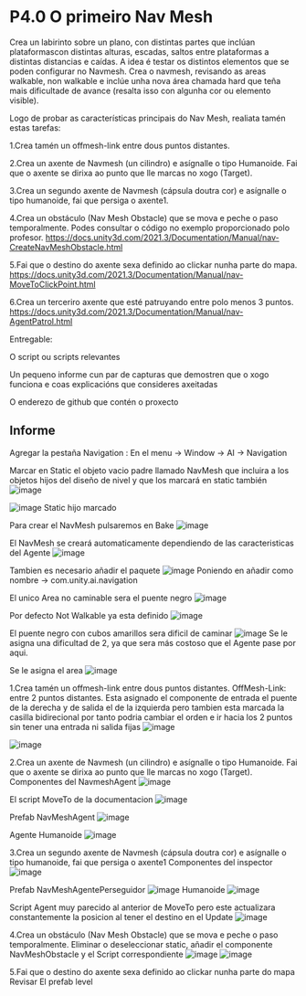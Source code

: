 # P4.0 O primeiro Nav Mesh
Crea un labirinto sobre un plano, con distintas partes que inclúan plataformascon distintas alturas, escadas, saltos entre plataformas a distintas distancias e caídas. A idea é testar os distintos elementos que se poden configurar no Navmesh. Crea o navmesh, revisando as areas walkable, non walkable e inclúe unha nova área chamada hard que teña mais dificultade de avance (resalta isso con algunha cor ou elemento visible). 

Logo de probar as características principais do Nav Mesh, realiata tamén estas tarefas:

1.Crea tamén un offmesh-link entre dous puntos distantes.

2.Crea un axente de Navmesh (un cilindro) e asígnalle o tipo Humanoide. Fai que o axente se dirixa ao punto que lle marcas no xogo (Target).

3.Crea un segundo axente de Navmesh (cápsula doutra cor) e asígnalle o tipo humanoide, fai que persiga o axente1. 

4.Crea un obstáculo (Nav Mesh Obstacle) que se mova e peche o paso temporalmente. Podes consultar o código no exemplo proporcionado polo profesor. https://docs.unity3d.com/2021.3/Documentation/Manual/nav-CreateNavMeshObstacle.html

5.Fai que o destino do axente sexa definido ao clickar nunha parte do mapa. https://docs.unity3d.com/2021.3/Documentation/Manual/nav-MoveToClickPoint.html

6.Crea un terceriro axente que esté patruyando entre polo menos 3 puntos.  https://docs.unity3d.com/2021.3/Documentation/Manual/nav-AgentPatrol.html

Entregable:

O script ou scripts relevantes

Un pequeno informe cun par de capturas que demostren que o xogo funciona e coas explicacións que consideres axeitadas

O enderezo de github que contén o proxecto

## Informe

Agregar la pestaña Navigation : En el menu -> Window -> AI -> Navigation

Marcar en Static el objeto vacio padre llamado NavMesh que incluira a los objetos hijos del diseño de nivel y que los marcará en static también ![image](https://github.com/9RACHA/P4.0-O-primeiro-Nav-Mesh/assets/66274956/203c6c23-0f6c-43f3-8432-c68fe7349fcb)

![image](https://github.com/9RACHA/P4.0-O-primeiro-Nav-Mesh/assets/66274956/4254def8-2881-44af-95ef-07337f1af436) Static hijo marcado

Para crear el NavMesh pulsaremos en Bake
![image](https://github.com/9RACHA/P4.0-O-primeiro-Nav-Mesh/assets/66274956/96dc6c45-3136-408a-959d-f7cb6147aa6e)

El NavMesh se creará automaticamente dependiendo de las caracteristicas del Agente
![image](https://github.com/9RACHA/P4.0-O-primeiro-Nav-Mesh/assets/66274956/8c777b5a-7e8d-4b22-9624-dfa505e5286a)

Tambien es necesario añadir el paquete ![image](https://github.com/9RACHA/P4.0-O-primeiro-Nav-Mesh/assets/66274956/9d68df19-ea59-44e0-bf2d-241627fca040)
Poniendo en añadir como nombre -> com.unity.ai.navigation

El unico Area no caminable sera el puente negro ![image](https://github.com/9RACHA/P4.0-O-primeiro-Nav-Mesh/assets/66274956/e5851f54-93c6-4780-9df3-5a5b3cf8a26b)

Por defecto Not Walkable ya esta definido ![image](https://github.com/9RACHA/P4.0-O-primeiro-Nav-Mesh/assets/66274956/05745a37-4240-46d8-be55-b3f370288089)

El puente negro con cubos amarillos sera dificil de caminar ![image](https://github.com/9RACHA/P4.0-O-primeiro-Nav-Mesh/assets/66274956/c79372d0-b479-4ca2-a9c0-ebe8c8058b24)
Se le asigna una dificultad de 2, ya que sera más costoso que el Agente pase por aqui.

Se le asigna el area ![image](https://github.com/9RACHA/P4.0-O-primeiro-Nav-Mesh/assets/66274956/9e432921-2557-4fb0-a186-f0b35f76f932)

1.Crea tamén un offmesh-link entre dous puntos distantes.
OffMesh-Link: entre 2 puntos distantes. Esta asignado el componente de entrada el puente de la derecha y de salida el de la izquierda pero tambien esta marcada la casilla bidirecional por tanto podria cambiar el orden e ir hacia los 2 puntos sin tener una entrada ni salida fijas
![image](https://github.com/9RACHA/P4.0-O-primeiro-Nav-Mesh/assets/66274956/1a0d07c1-d838-4ba3-8701-7fd098621942)

![image](https://github.com/9RACHA/P4.0-O-primeiro-Nav-Mesh/assets/66274956/42c2fda8-6d35-430c-879c-e67e024f02fc)

2.Crea un axente de Navmesh (un cilindro) e asígnalle o tipo Humanoide. Fai que o axente se dirixa ao punto que lle marcas no xogo (Target).
Componentes del NavmeshAgent
![image](https://github.com/9RACHA/P4.0-O-primeiro-Nav-Mesh/assets/66274956/63c75e87-bbcf-4eab-9d39-1e0254eb54dc)

El script MoveTo de la documentacion
![image](https://github.com/9RACHA/P4.0-O-primeiro-Nav-Mesh/assets/66274956/3f285455-7600-4d5c-a1a1-11b013be4623)

Prefab NavMeshAgent
![image](https://github.com/9RACHA/P4.0-O-primeiro-Nav-Mesh/assets/66274956/7dc00c12-125f-4d9c-9e94-9d083fc078bb)

Agente Humanoide
![image](https://github.com/9RACHA/P4.0-O-primeiro-Nav-Mesh/assets/66274956/1d0f4c10-750b-4165-8753-57c97ad1e51d)

3.Crea un segundo axente de Navmesh (cápsula doutra cor) e asígnalle o tipo humanoide, fai que persiga o axente1
Componentes del inspector
![image](https://github.com/9RACHA/P4.0-O-primeiro-Nav-Mesh/assets/66274956/e3c89102-618f-49dc-97a6-945b14dc276e)

Prefab NavMeshAgentePerseguidor
![image](https://github.com/9RACHA/P4.0-O-primeiro-Nav-Mesh/assets/66274956/c78a8594-4bba-4963-96c9-43c824424ea4)
Humanoide
![image](https://github.com/9RACHA/P4.0-O-primeiro-Nav-Mesh/assets/66274956/d5aeb1d2-9011-4699-a426-f32699313218)

Script Agent muy parecido al anterior de MoveTo pero este actualizara constantemente la posicion al tener el destino en el Update
![image](https://github.com/9RACHA/P4.0-O-primeiro-Nav-Mesh/assets/66274956/dd85785c-bcc8-4057-835a-48ef07b2e86d)

4.Crea un obstáculo (Nav Mesh Obstacle) que se mova e peche o paso temporalmente.
Eliminar o deseleccionar static, añadir el componente NavMeshObstacle y el Script correspondiente 
![image](https://github.com/9RACHA/P4.0-O-primeiro-Nav-Mesh/assets/66274956/4bd0ed1e-6732-49da-97b5-d81734db2c54)
![image](https://github.com/9RACHA/P4.0-O-primeiro-Nav-Mesh/assets/66274956/3b7ead04-0820-4030-b814-a925c4e99fba)

5.Fai que o destino do axente sexa definido ao clickar nunha parte do mapa
Revisar El prefab level














